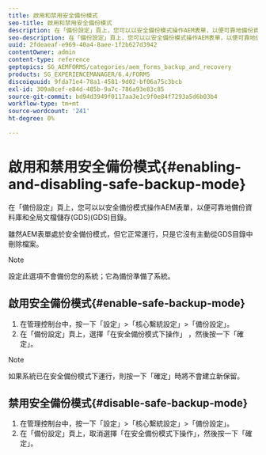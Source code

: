 ```yaml
---
title: 啟用和禁用安全備份模式
seo-title: 啟用和禁用安全備份模式
description: 在「備份設定」頁上，您可以以安全備份模式操作AEM表單，以便可靠地備份資料庫和全局文檔儲存(GDS)(GDS)目錄。 了解如何啟用和禁用安全備份模式。
seo-description: 在「備份設定」頁上，您可以以安全備份模式操作AEM表單，以便可靠地備份資料庫和全局文檔儲存(GDS)(GDS)目錄。 了解如何啟用和禁用安全備份模式。
uuid: 2fdeaeaf-e969-40a4-8aee-1f2b627d3942
contentOwner: admin
content-type: reference
geptopics: SG_AEMFORMS/categories/aem_forms_backup_and_recovery
products: SG_EXPERIENCEMANAGER/6.4/FORMS
discoiquuid: 9fda71e4-78a1-4581-9d02-bf06a75c3bcb
exl-id: 309a8cef-e84d-485b-9a7c-786a93e83c85
source-git-commit: bd94d3949f0117aa3e1c9f0e84f7293a5d6b03b4
workflow-type: tm+mt
source-wordcount: '241'
ht-degree: 0%

---
```


# 啟用和禁用安全備份模式{#enabling-and-disabling-safe-backup-mode}

在「備份設定」頁上，您可以以安全備份模式操作AEM表單，以便可靠地備份資料庫和全局文檔儲存(GDS)(GDS)目錄。

雖然AEM表單處於安全備份模式，但它正常運行，只是它沒有主動從GDS目錄中刪除檔案。

>[!NOTE]
>
>設定此選項不會備份您的系統；它為備份準備了系統。

## 啟用安全備份模式{#enable-safe-backup-mode}

1. 在管理控制台中，按一下「設定」>「核心繫統設定」>「備份設定」。
1. 在「備份設定」頁上，選擇「在安全備份模式下操作」 ，然後按一下「確定」。

>[!NOTE]
>
>如果系統已在安全備份模式下運行，則按一下「確定」時將不會建立新保留。

## 禁用安全備份模式{#disable-safe-backup-mode}

1. 在管理控制台中，按一下「設定」>「核心繫統設定」>「備份設定」。
1. 在「備份設定」頁上，取消選擇「在安全備份模式下操作」，然後按一下「確定」。
